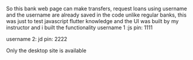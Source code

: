 So this bank web page can make transfers, request loans using username and the username are already saved in the code unlike regular banks, this was just to test javascript flutter knowledge and the UI was built by my instructor and i built the functionality
username 1 :js 
pin: 1111

username 2: jd
pin: 2222


Only the desktop site is available
